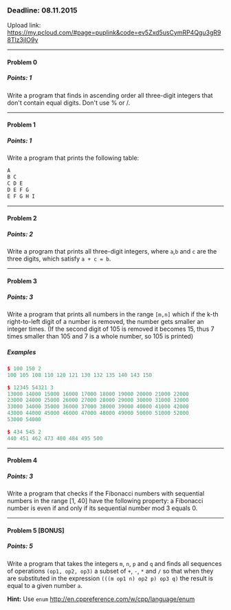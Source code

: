### Deadline: 08.11.2015

Upload link: https://my.pcloud.com/#page=puplink&code=ev5Zxd5usCymRP4Qgu3gR98Tlz3jIO9y

---

#### Problem 0
##### Points: 1

Write a program that finds in ascending order all three-digit integers that don't contain equal digits. Don't use % or /.

---

#### Problem 1
##### Points: 1

Write a program that prints the following table:

```c++
A
B C
C D E
D E F G
E F G H I
```

---

#### Problem 2
##### Points: 2

Write a program that prints all three-digit integers, where `a`,`b` and `c` are the three digits, which satisfy `a + c = b`.

---

#### Problem 3
##### Points: 3

Write a program that prints all numbers in the range `[m,n]` which if the k-th right-to-left digit of a number is removed, the number gets smaller an integer times. (If the second digit of 105 is removed it becomes 15, thus 7 times smaller than 105 and 7 is a whole number, so 105 is printed)

##### Examples
```c++
$ 100 150 2
100 105 108 110 120 121 130 132 135 140 143 150

$ 12345 54321 3
13000 14000 15000 16000 17000 18000 19000 20000 21000 22000
23000 24000 25000 26000 27000 28000 29000 30000 31000 32000
33000 34000 35000 36000 37000 38000 39000 40000 41000 42000
43000 44000 45000 46000 47000 48000 49000 50000 51000 52000
53000 54000

$ 434 545 2
440 451 462 473 480 484 495 500

```

---

#### Problem 4
##### Points: 3

Write a program that checks if the Fibonacci numbers with sequential numbers in the range [1, 40] have the following property: a Fibonacci number is even if and only if its sequential number mod 3 equals 0.

---

#### Problem 5 [BONUS]
##### Points: 5

Write a program that takes the integers `m`, `n`, `p` and `q` and finds all sequences of operations `(op1, op2, op3)` a subset of `+`, `-`, `*` and `/` so that when they are substituted in the expression `(((m op1 n) op2 p) op3 q)` the result is equal to a given number `a`.

**Hint:** Use `enum` http://en.cppreference.com/w/cpp/language/enum


